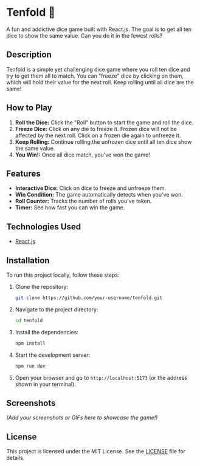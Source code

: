# Tenfold 🎲

A fun and addictive dice game built with React.js. The goal is to get all ten dice to show the same value. Can you do it in the fewest rolls?

## Description

Tenfold is a simple yet challenging dice game where you roll ten dice and try to get them all to match. You can "freeze" dice by clicking on them, which will hold their value for the next roll. Keep rolling until all dice are the same!

## How to Play

1.  **Roll the Dice:** Click the "Roll" button to start the game and roll the dice.
2.  **Freeze Dice:** Click on any die to freeze it. Frozen dice will not be affected by the next roll. Click on a frozen die again to unfreeze it.
3.  **Keep Rolling:** Continue rolling the unfrozen dice until all ten dice show the same value.
4.  **You Win!:** Once all dice match, you've won the game!

## Features

*   **Interactive Dice:** Click on dice to freeze and unfreeze them.
*   **Win Condition:** The game automatically detects when you've won.
*   **Roll Counter:** Tracks the number of rolls you've taken.
*   **Timer:** See how fast you can win the game.

## Technologies Used

*   [React.js](https://reactjs.org/)

## Installation

To run this project locally, follow these steps:

1.  Clone the repository:
    ```bash
    git clone https://github.com/your-username/tenfold.git
    ```
2.  Navigate to the project directory:
    ```bash
    cd tenfold
    ```
3.  Install the dependencies:
    ```bash
    npm install
    ```
4.  Start the development server:
    ```bash
    npm run dev
    ```
5.  Open your browser and go to `http://localhost:5173` (or the address shown in your terminal).

## Screenshots

*(Add your screenshots or GIFs here to showcase the game!)*

## License

This project is licensed under the MIT License. See the [LICENSE](LICENSE) file for details.